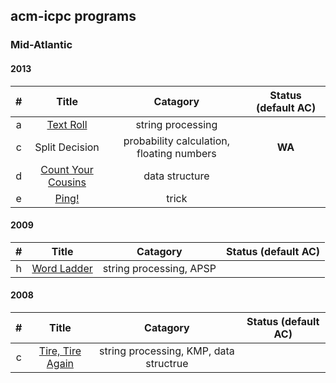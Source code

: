 ## acm-icpc programs
### Mid-Atlantic
#### 2013
 | # | Title | Catagory | Status (default **AC**) |
 |:-:|:-----:|:--------:|:------:|
 | a | [Text Roll](./Mid-Atlantic/2013/a) | string processing| 
 | c | Split Decision | probability calculation, floating numbers | **WA** |
 | d | [Count Your Cousins](./Mid-Atlantic/2013/d) | data structure | 
 | e | [Ping!](./Mid-Atlantic/2013/e) | trick

#### 2009
 | # | Title | Catagory | Status (default **AC**) |
 |:-:|:-----:|:--------:|:------:|
 | h | [Word Ladder](./Mid-Atlantic/2009/h) | string processing, APSP | 

#### 2008
 | # | Title | Catagory | Status (default **AC**) |
 |:-:|:-----:|:--------:|:------:|
 | c | [Tire, Tire Again](./Mid-Atlantic/2008/c)| string processing, KMP, data structrue| 
